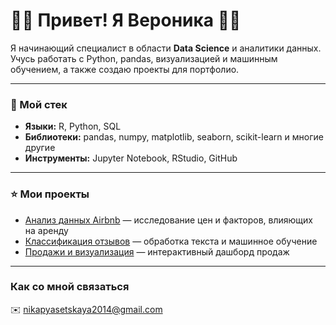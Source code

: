 # 🏴‍☠️ Привет! Я Вероника 🏴‍☠️

Я начинающий специалист в области **Data Science** и аналитики данных.  
Учусь работать с Python, pandas, визуализацией и машинным обучением, а также создаю проекты для портфолио.

---

### 🪩 Мой стек
- **Языки:** R, Python, SQL  
- **Библиотеки:** pandas, numpy, matplotlib, seaborn, scikit-learn и многие другие 
- **Инструменты:** Jupyter Notebook, RStudio, GitHub  

---

### ⭐️ Мои проекты
- [Анализ данных Airbnb](https://github.com/bruhveronika/airbnb-analysis) — исследование цен и факторов, влияющих на аренду  
- [Классификация отзывов](https://github.com/bruhveronika/reviews-classifier) — обработка текста и машинное обучение  
- [Продажи и визуализация](https://github.com/bruhveronika/sales-dashboard) — интерактивный дашборд продаж  

---

### Как со мной связаться
✉️ nikapyasetskaya2014@gmail.com
